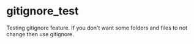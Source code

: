 # gitignore_test
Testing gitignore feature. 
If you don't want some folders and files to not change then use gitignore.
